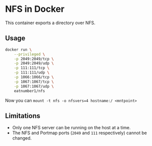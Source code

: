 # NFS in Docker

This container exports a directory over NFS.

## Usage

```sh
docker run \
	--privileged \
	-p 2049:2049/tcp \
	-p 2049:2049/udp \
	-p 111:111/tcp \
	-p 111:111/udp \
	-p 1066:1066/tcp \
	-p 1067:1067/tcp \
	-p 1067:1067/udp \
	eatnumber1/nfs
```

Now you can `mount -t nfs -o nfsvers=4 hostname:/ <mntpoint>`

## Limitations
 * Only one NFS server can be running on the host at a time.
 * The NFS and Portmap ports (`2049` and `111` respectively) cannot be changed.
